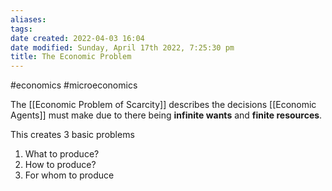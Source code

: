 ```yaml
---
aliases: 
tags: 
date created: 2022-04-03 16:04
date modified: Sunday, April 17th 2022, 7:25:30 pm
title: The Economic Problem
---
```


#economics #microeconomics

The [[Economic Problem of Scarcity]] describes the decisions [[Economic Agents]] must make due to there being **infinite wants** and **finite resources**.

This creates 3 basic problems

1. What to produce?
2. How to produce?
3. For whom to produce
